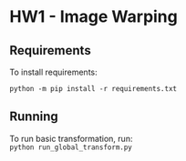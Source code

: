 # HW1 - Image Warping

## Requirements
To install requirements:

` python -m pip install -r requirements.txt `

## Running
To run basic transformation, run:  
` python run_global_transform.py `


